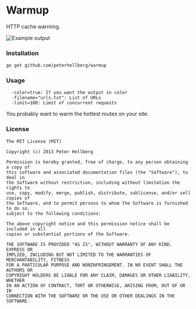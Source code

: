 Warmup
======

HTTP cache warming.

![Example output](http://assets.c7.se/skitch/warmup-20131219-032813.png)

### Installation

```bash
go get github.com/peterhellberg/warmup
```

### Usage

```
  -color=true: If you want the output in color
  -filename="urls.txt": List of URLs
  -limit=100: Limit of concurrent requests
```

You probably want to warm the hottest routes on your site.

### License

```
The MIT License (MIT)

Copyright (c) 2013 Peter Hellberg

Permission is hereby granted, free of charge, to any person obtaining a copy of
this software and associated documentation files (the "Software"), to deal in
the Software without restriction, including without limitation the rights to
use, copy, modify, merge, publish, distribute, sublicense, and/or sell copies of
the Software, and to permit persons to whom the Software is furnished to do so,
subject to the following conditions:

The above copyright notice and this permission notice shall be included in all
copies or substantial portions of the Software.

THE SOFTWARE IS PROVIDED "AS IS", WITHOUT WARRANTY OF ANY KIND, EXPRESS OR
IMPLIED, INCLUDING BUT NOT LIMITED TO THE WARRANTIES OF MERCHANTABILITY, FITNESS
FOR A PARTICULAR PURPOSE AND NONINFRINGEMENT. IN NO EVENT SHALL THE AUTHORS OR
COPYRIGHT HOLDERS BE LIABLE FOR ANY CLAIM, DAMAGES OR OTHER LIABILITY, WHETHER
IN AN ACTION OF CONTRACT, TORT OR OTHERWISE, ARISING FROM, OUT OF OR IN
CONNECTION WITH THE SOFTWARE OR THE USE OR OTHER DEALINGS IN THE SOFTWARE.
```
